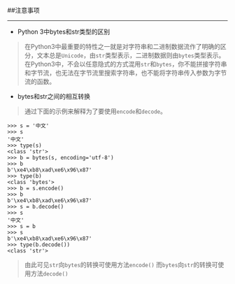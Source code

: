 ##注意事项

---

* Python 3中bytes和str类型的区别

> 在Python3中最重要的特性之一就是对字符串和二进制数据流作了明确的区分，文本总是```Unicode```，由```str```类型表示，二进制数据则由```bytes```类型表示。
> 在Python3中，不会以任意隐式的方式混用```str```和```bytes```，你不能拼接字符串和字节流，也无法在字节流里搜索字符串，也不能将字符串传入参数为字节流的函数。

* bytes和str之间的相互转换
> 通过下面的示例来解释为了要使用```encode```和```decode```。

```
>>> s = '中文'
>>> s
'中文'
>>> type(s)
<class 'str'>
>>> b = bytes(s, encoding='utf-8')
>>> b
b'\xe4\xb8\xad\xe6\x96\x87'
>>> type(b)
<class 'bytes'>
>>> b = s.encode()
>>> b
b'\xe4\xb8\xad\xe6\x96\x87'
>>> s = b.decode()
>>> s
'中文'
>>> s = b
>>> s
b'\xe4\xb8\xad\xe6\x96\x87'
>>> type(b.decode())
<class 'str'>

```
> 由此可见```str```向```bytes```的转换可使用方法```encode()```
> 而```bytes```向```str```的转换可使用方法```decode()```